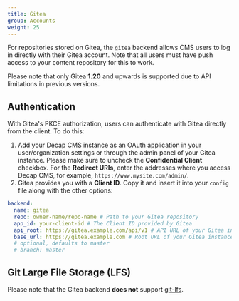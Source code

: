 ```yaml
---
title: Gitea
group: Accounts
weight: 25
---
```


For repositories stored on Gitea, the `gitea` backend allows CMS users to log in directly with their Gitea account. Note that all users must have push access to your content repository for this to work.

Please note that only Gitea **1.20** and upwards is supported due to API limitations in previous versions.

## Authentication

With Gitea's PKCE authorization, users can authenticate with Gitea directly from the client. To do this:

1. Add your Decap CMS instance as an OAuth application in your user/organization settings or through the admin panel of your Gitea instance. Please make sure to uncheck the **Confidential Client** checkbox. For the **Redirect URIs**, enter the addresses where you access Decap CMS, for example, `https://www.mysite.com/admin/`.
2. Gitea provides you with a **Client ID**. Copy it and insert it into your `config` file along with the other options:

```yaml
backend:
  name: gitea
  repo: owner-name/repo-name # Path to your Gitea repository
  app_id: your-client-id # The Client ID provided by Gitea
  api_root: https://gitea.example.com/api/v1 # API URL of your Gitea instance
  base_url: https://gitea.example.com # Root URL of your Gitea instance
  # optional, defaults to master
  # branch: master
```

## Git Large File Storage (LFS)

Please note that the Gitea backend **does not** support [git-lfs](https://git-lfs.github.com/).
